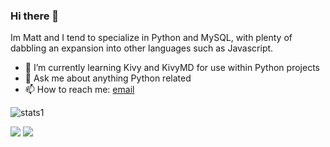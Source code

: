### Hi there 👋
Im Matt and I tend to specialize in Python and MySQL, with plenty of dabbling an expansion into other languages such as Javascript.

- 🌱 I’m currently learning Kivy and KivyMD for use within Python projects
- 💬 Ask me about anything Python related
- 📫 How to reach me: [email](mailto:matthewinwards@hotmail.co.uk)

![stats1](https://github-readme-stats.vercel.app/api?username=m-inwards&count_private=true&show_icons=true&theme=dark)

<p float="left">
  <img align="top" src="https://github-readme-stats.vercel.app/api?username=m-inwards&count_private=true&show_icons=true&theme=dark" />
  <img align="top" src="https://github-readme-stats.vercel.app/api/top-langs/?username=m-inwards&theme=dark&layout=compact" />
</p>
